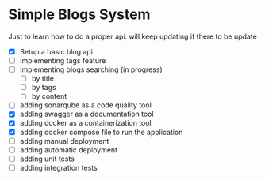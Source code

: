 # Simple Blogs System
Just to learn how to do a proper api. will keep updating if there to be update
- [x] Setup a basic blog api
- [ ] implementing tags feature
- [ ] implementing blogs searching (in progress)
  - [ ] by title
  - [ ] by tags
  - [ ] by content
- [ ] adding sonarqube as a code quality tool
- [x] adding swagger as a documentation tool
- [x] adding docker as a containerization tool
- [x] adding docker compose file to run the application
- [ ] adding manual deployment
- [ ] adding automatic deployment
- [ ] adding unit tests
- [ ] adding integration tests
